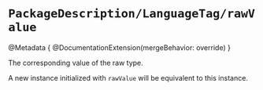 # ``PackageDescription/LanguageTag/rawValue``

@Metadata {
   @DocumentationExtension(mergeBehavior: override)
}

The corresponding value of the raw type.

A new instance initialized with `rawValue` will be equivalent to this instance.
